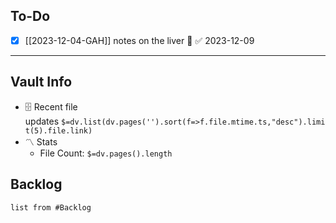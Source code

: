 ## To-Do
- [x] [[2023-12-04-GAH]] notes on the liver 🔼 ✅ 2023-12-09
---
## [](https://github.com/TfTHacker/DashboardPlusPlus/blob/master/Dashboard%2B%2B.md#vault-info)Vault Info
- 🗄️ Recent file updates `$=dv.list(dv.pages('').sort(f=>f.file.mtime.ts,"desc").limit(5).file.link)`
- 〽️ Stats
    - File Count: `$=dv.pages().length`

## Backlog
```dataview
list from #Backlog 
```